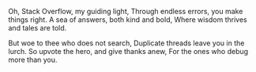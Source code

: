 Oh, Stack Overflow, my guiding light,
Through endless errors, you make things right.
A sea of answers, both kind and bold,
Where wisdom thrives and tales are told.

But woe to thee who does not search,
Duplicate threads leave you in the lurch.
So upvote the hero, and give thanks anew,
For the ones who debug more than you.